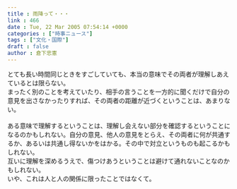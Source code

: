 ```yaml
---
title : 雨降って・・・
link : 466
date : Tue, 22 Mar 2005 07:54:14 +0000
categories : ["時事ニュース"]
tags : ["文化・国際"]
draft : false
author : 倉下忠憲
---
```


とても長い時間同じときをすごしていても、本当の意味でその両者が理解しあえているとは限らない。<BR>まったく別のことを考えていたり、相手の言うことを一方的に聞くだけで自分の意見を出さなかったりすれば、その両者の距離が近づくということは、あまりない。<BR><BR>ある意味で理解するということは、理解し会えない部分を確認するということになるのかもしれない。自分の意見、他人の意見をとらえ、その両者に何が共通するか、あるいは共通し得ないかをはかる。その中で対立というものも起こるかもしれない。<BR>互いに理解を深めるうえで、傷つけあうということは避けて通れないことなのかもしれない。<BR>いや、これは人と人の関係に限ったことではなくて。<br><br>
